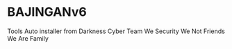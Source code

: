 # BAJINGANv6
Tools Auto installer from Darkness Cyber Team We Security We Not Friends We Are Family
